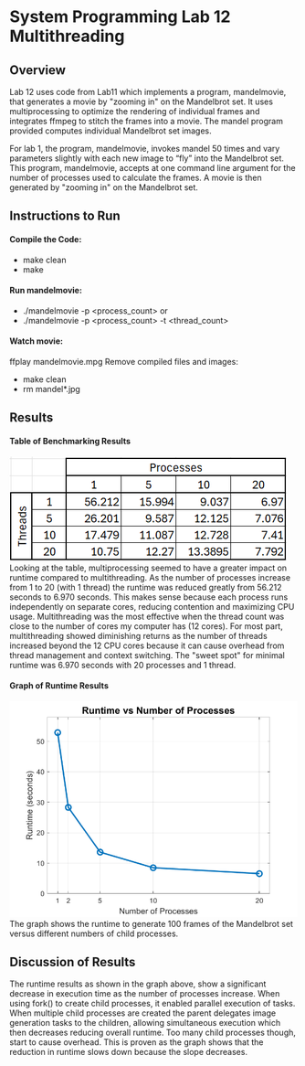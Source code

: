 # System Programming Lab 12 Multithreading

## Overview
Lab 12 uses code from Lab11 which implements a program, mandelmovie, that generates a movie by "zooming in" on the Mandelbrot set. It uses multiprocessing to optimize the rendering of individual frames and integrates ffmpeg to stitch the frames into a movie. The mandel program provided computes individual Mandelbrot set images.

For lab 1, the program, mandelmovie, invokes mandel 50 times and vary parameters slightly with each new image to “fly” into the Mandelbrot set. This program, mandelmovie, accepts at one command line argument for the number of processes used to calculate the frames. A movie is then generated by "zooming in" on the Mandelbrot set. 

## Instructions to Run
#### Compile the Code:
- make clean
- make
#### Run mandelmovie:
- ./mandelmovie -p <process_count>
    or
- ./mandelmovie -p <process_count> -t <thread_count>
#### Watch movie:
ffplay mandelmovie.mpg
Remove compiled files and images:
- make clean
- rm mandel*.jpg


## Results
#### Table of Benchmarking Results
![Processes vs Threads](benchmarkTable.png)
Looking at the table, multiprocessing seemed to have a greater impact on runtime compared to multithreading. As the number of processes increase from 1 to 20 (with 1 thread) the runtime was reduced greatly from 56.212 seconds to 6.970 seconds. This makes sense because each process runs independently on separate cores, reducing contention and maximizing CPU usage. Multithreading was the most effective when the thread count was close to the number of cores my computer has (12 cores). For most part, multithreading showed diminishing returns as the number of threads increased beyond the 12 CPU cores because it can cause overhead from thread management and context switching. The "sweet spot" for minimal runtime was 6.970 seconds with 20 processes and 1 thread.
#### Graph of Runtime Results
![Runtime vs Processes](runtime_plot.png)
The graph shows the runtime to generate 100 frames of the Mandelbrot set versus different numbers of child processes.


## Discussion of Results
The runtime results as shown in the graph above, show a significant decrease in execution time as the number of processes increase. When using fork() to create child processes, it enabled parallel execution of tasks. When multiple child processes are created the parent delegates image generation tasks to the children, allowing simultaneous execution which then decreases reducing overall runtime.
Too many child processes though, start to cause overhead. This is proven as the graph shows that the reduction in runtime slows down because the slope decreases. 
